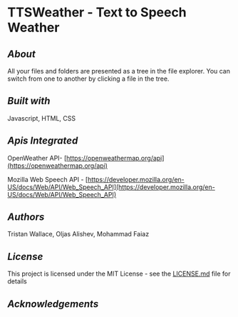 <h1>TTSWeather - Text to Speech Weather</h1>

## <i>About</i>

All your files and folders are presented as a tree in the file explorer. You can switch from one to another by clicking a file in the tree.
## <i>Built with</i>

Javascript, HTML, CSS

## <i>Apis Integrated</i>
OpenWeather API- [https://openweathermap.org/api](https://openweathermap.org/api)

Mozilla Web Speech API -
[https://developer.mozilla.org/en-US/docs/Web/API/Web_Speech_API](https://developer.mozilla.org/en-US/docs/Web/API/Web_Speech_API)

## <i>Authors</i>

Tristan Wallace, Oljas Alishev, Mohammad Faiaz

## <i>License</i>

This project is licensed under the MIT License - see the [LICENSE.md](https://gist.github.com/BinaryUnderground/LICENSE.md) file for details

## <i>Acknowledgements</i>

